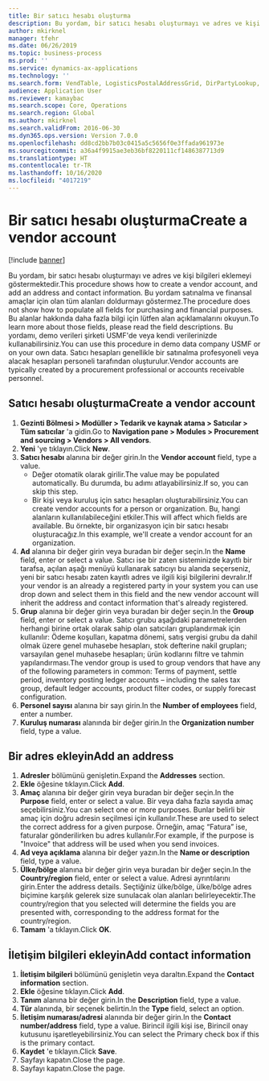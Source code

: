 ```yaml
---
title: Bir satıcı hesabı oluşturma
description: Bu yordam, bir satıcı hesabı oluşturmayı ve adres ve kişi bilgileri eklemeyi göstermektedir.
author: mkirknel
manager: tfehr
ms.date: 06/26/2019
ms.topic: business-process
ms.prod: ''
ms.service: dynamics-ax-applications
ms.technology: ''
ms.search.form: VendTable, LogisticsPostalAddressGrid, DirPartyLookup, LogisticsPostalAddress, SysLookupMultiSelectGrid, WHSFilterGenerallyAvail
audience: Application User
ms.reviewer: kamaybac
ms.search.scope: Core, Operations
ms.search.region: Global
ms.author: mkirknel
ms.search.validFrom: 2016-06-30
ms.dyn365.ops.version: Version 7.0.0
ms.openlocfilehash: dd8cd2bb7b03c0415a5c5656f0e3ffada961973e
ms.sourcegitcommit: a36a4f9915ae3eb36bf8220111cf1486387713d9
ms.translationtype: HT
ms.contentlocale: tr-TR
ms.lasthandoff: 10/16/2020
ms.locfileid: "4017219"
---
```

# <a name="create-a-vendor-account"></a><span data-ttu-id="e1930-103">Bir satıcı hesabı oluşturma</span><span class="sxs-lookup"><span data-stu-id="e1930-103">Create a vendor account</span></span>

[!include [banner](../../includes/banner.md)]

<span data-ttu-id="e1930-104">Bu yordam, bir satıcı hesabı oluşturmayı ve adres ve kişi bilgileri eklemeyi göstermektedir.</span><span class="sxs-lookup"><span data-stu-id="e1930-104">This procedure shows how to create a vendor account, and add an address and contact information.</span></span> <span data-ttu-id="e1930-105">Bu yordam satınalma ve finansal amaçlar için olan tüm alanları doldurmayı göstermez.</span><span class="sxs-lookup"><span data-stu-id="e1930-105">The procedure does not show how to populate all fields for purchasing and financial purposes.</span></span> <span data-ttu-id="e1930-106">Bu alanlar hakkında daha fazla bilgi için lütfen alan açıklamalarını okuyun.</span><span class="sxs-lookup"><span data-stu-id="e1930-106">To learn more about those fields, please read the field descriptions.</span></span> <span data-ttu-id="e1930-107">Bu yordamı, demo verileri şirketi USMF'de veya kendi verilerinizde kullanabilirsiniz.</span><span class="sxs-lookup"><span data-stu-id="e1930-107">You can use this procedure in demo data company USMF or on your own data.</span></span> <span data-ttu-id="e1930-108">Satıcı hesapları genellikle bir satınalma profesyoneli veya alacak hesapları personeli tarafından oluşturulur.</span><span class="sxs-lookup"><span data-stu-id="e1930-108">Vendor accounts are typically created by a procurement professional or accounts receivable personnel.</span></span>


## <a name="create-a-vendor-account"></a><span data-ttu-id="e1930-109">Satıcı hesabı oluşturma</span><span class="sxs-lookup"><span data-stu-id="e1930-109">Create a vendor account</span></span>
1. <span data-ttu-id="e1930-110">**Gezinti Bölmesi > Modüller > Tedarik ve kaynak atama > Satıcılar > Tüm satıcılar** 'a gidin.</span><span class="sxs-lookup"><span data-stu-id="e1930-110">Go to **Navigation pane > Modules > Procurement and sourcing > Vendors > All vendors**.</span></span>
2. <span data-ttu-id="e1930-111">**Yeni** 'ye tıklayın.</span><span class="sxs-lookup"><span data-stu-id="e1930-111">Click **New**.</span></span>
3. <span data-ttu-id="e1930-112">**Satıcı hesabı** alanına bir değer girin.</span><span class="sxs-lookup"><span data-stu-id="e1930-112">In the **Vendor account** field, type a value.</span></span>
    - <span data-ttu-id="e1930-113">Değer otomatik olarak girilir.</span><span class="sxs-lookup"><span data-stu-id="e1930-113">The value may be populated automatically.</span></span> <span data-ttu-id="e1930-114">Bu durumda, bu adımı atlayabilirsiniz.</span><span class="sxs-lookup"><span data-stu-id="e1930-114">If so, you can skip this step.</span></span>  
    - <span data-ttu-id="e1930-115">Bir kişi veya kuruluş için satıcı hesapları oluşturabilirsiniz.</span><span class="sxs-lookup"><span data-stu-id="e1930-115">You can create vendor accounts for a person or organization.</span></span> <span data-ttu-id="e1930-116">Bu, hangi alanların kullanılabileceğini etkiler.</span><span class="sxs-lookup"><span data-stu-id="e1930-116">This will affect which fields are available.</span></span> <span data-ttu-id="e1930-117">Bu örnekte, bir organizasyon için bir satıcı hesabı oluşturacağız.</span><span class="sxs-lookup"><span data-stu-id="e1930-117">In this example, we'll create a vendor account for an organization.</span></span>   
4. <span data-ttu-id="e1930-118">**Ad** alanına bir değer girin veya buradan bir değer seçin.</span><span class="sxs-lookup"><span data-stu-id="e1930-118">In the **Name** field, enter or select a value.</span></span> <span data-ttu-id="e1930-119">Satıcı ise bir zaten sisteminizde kayıtlı bir tarafsa, açılan aşağı menüyü kullanarak satıcıyı bu alanda seçerseniz, yeni bir satıcı hesabı zaten kayıtlı adres ve ilgili kişi bilgilerini devralır.</span><span class="sxs-lookup"><span data-stu-id="e1930-119">If your vendor is an already a registered party in your system you can use drop down and select them in this field and the new vendor account will inherit the address and contact information that's already registered.</span></span>
5. <span data-ttu-id="e1930-120">**Grup** alanına bir değer girin veya buradan bir değer seçin.</span><span class="sxs-lookup"><span data-stu-id="e1930-120">In the **Group** field, enter or select a value.</span></span> <span data-ttu-id="e1930-121">Satıcı grubu aşağıdaki parametrelerden herhangi birine ortak olarak sahip olan satıcıları gruplandırmak için kullanılır: Ödeme koşulları, kapatma dönemi, satış vergisi grubu da dahil olmak üzere genel muhasebe hesapları, stok defterine nakil grupları; varsayılan genel muhasebe hesapları; ürün kodlarını filtre ve tahmin yapılandırması.</span><span class="sxs-lookup"><span data-stu-id="e1930-121">The vendor group is used to group vendors that have any of the following parameters in common: Terms of payment, settle period, inventory posting ledger accounts – including the sales tax group, default ledger accounts, product filter codes, or supply forecast configuration.</span></span>
6. <span data-ttu-id="e1930-122">**Personel sayısı** alanına bir sayı girin.</span><span class="sxs-lookup"><span data-stu-id="e1930-122">In the **Number of employees** field, enter a number.</span></span>
7. <span data-ttu-id="e1930-123">**Kuruluş numarası** alanında bir değer girin.</span><span class="sxs-lookup"><span data-stu-id="e1930-123">In the **Organization number** field, type a value.</span></span>

## <a name="add-an-address"></a><span data-ttu-id="e1930-124">Bir adres ekleyin</span><span class="sxs-lookup"><span data-stu-id="e1930-124">Add an address</span></span>
1. <span data-ttu-id="e1930-125">**Adresler** bölümünü genişletin.</span><span class="sxs-lookup"><span data-stu-id="e1930-125">Expand the **Addresses** section.</span></span>
2. <span data-ttu-id="e1930-126">**Ekle** öğesine tıklayın.</span><span class="sxs-lookup"><span data-stu-id="e1930-126">Click **Add**.</span></span>
3. <span data-ttu-id="e1930-127">**Amaç** alanına bir değer girin veya buradan bir değer seçin.</span><span class="sxs-lookup"><span data-stu-id="e1930-127">In the **Purpose** field, enter or select a value.</span></span> <span data-ttu-id="e1930-128">Bir veya daha fazla sayıda amaç seçebilirsiniz.</span><span class="sxs-lookup"><span data-stu-id="e1930-128">You can select one or more purposes.</span></span> <span data-ttu-id="e1930-129">Bunlar belirli bir amaç için doğru adresin seçilmesi için kullanılır.</span><span class="sxs-lookup"><span data-stu-id="e1930-129">These are used to select the correct address for a given purpose.</span></span> <span data-ttu-id="e1930-130">Örneğin, amaç “Fatura” ise, faturalar gönderilirken bu adres kullanılır.</span><span class="sxs-lookup"><span data-stu-id="e1930-130">For example, if the purpose is "Invoice" that address will be used when you send invoices.</span></span>
4. <span data-ttu-id="e1930-131">**Ad veya açıklama** alanına bir değer yazın.</span><span class="sxs-lookup"><span data-stu-id="e1930-131">In the **Name or description** field, type a value.</span></span>
5. <span data-ttu-id="e1930-132">**Ülke/bölge** alanına bir değer girin veya buradan bir değer seçin.</span><span class="sxs-lookup"><span data-stu-id="e1930-132">In the **Country/region** field, enter or select a value.</span></span> <span data-ttu-id="e1930-133">Adresi ayrıntılarını girin.</span><span class="sxs-lookup"><span data-stu-id="e1930-133">Enter the address details.</span></span> <span data-ttu-id="e1930-134">Seçtiğiniz ülke/bölge, ülke/bölge adres biçimine karşılık gelerek size sunulacak olan alanları belirleyecektir.</span><span class="sxs-lookup"><span data-stu-id="e1930-134">The country/region that you selected will determine the fields you are presented with, corresponding to the address format for the country/region.</span></span> 
6. <span data-ttu-id="e1930-135">**Tamam** 'a tıklayın.</span><span class="sxs-lookup"><span data-stu-id="e1930-135">Click **OK**.</span></span>

## <a name="add-contact-information"></a><span data-ttu-id="e1930-136">İletişim bilgileri ekleyin</span><span class="sxs-lookup"><span data-stu-id="e1930-136">Add contact information</span></span>
1. <span data-ttu-id="e1930-137">**İletişim bilgileri** bölümünü genişletin veya daraltın.</span><span class="sxs-lookup"><span data-stu-id="e1930-137">Expand the **Contact information** section.</span></span>
2. <span data-ttu-id="e1930-138">**Ekle** öğesine tıklayın.</span><span class="sxs-lookup"><span data-stu-id="e1930-138">Click **Add**.</span></span>
3. <span data-ttu-id="e1930-139">**Tanım** alanına bir değer girin.</span><span class="sxs-lookup"><span data-stu-id="e1930-139">In the **Description** field, type a value.</span></span>
4. <span data-ttu-id="e1930-140">**Tür** alanında, bir seçenek belirtin.</span><span class="sxs-lookup"><span data-stu-id="e1930-140">In the **Type** field, select an option.</span></span>
5. <span data-ttu-id="e1930-141">**İletişim numarası/adresi** alanında bir değer girin.</span><span class="sxs-lookup"><span data-stu-id="e1930-141">In the **Contact number/address** field, type a value.</span></span> <span data-ttu-id="e1930-142">Birincil ilgili kişi ise, Birincil onay kutusunu işaretleyebilirsiniz.</span><span class="sxs-lookup"><span data-stu-id="e1930-142">You can select the Primary check box if this is the primary contact.</span></span>  
6. <span data-ttu-id="e1930-143">**Kaydet** 'e tıklayın.</span><span class="sxs-lookup"><span data-stu-id="e1930-143">Click **Save**.</span></span>
7. <span data-ttu-id="e1930-144">Sayfayı kapatın.</span><span class="sxs-lookup"><span data-stu-id="e1930-144">Close the page.</span></span>
8. <span data-ttu-id="e1930-145">Sayfayı kapatın.</span><span class="sxs-lookup"><span data-stu-id="e1930-145">Close the page.</span></span>

